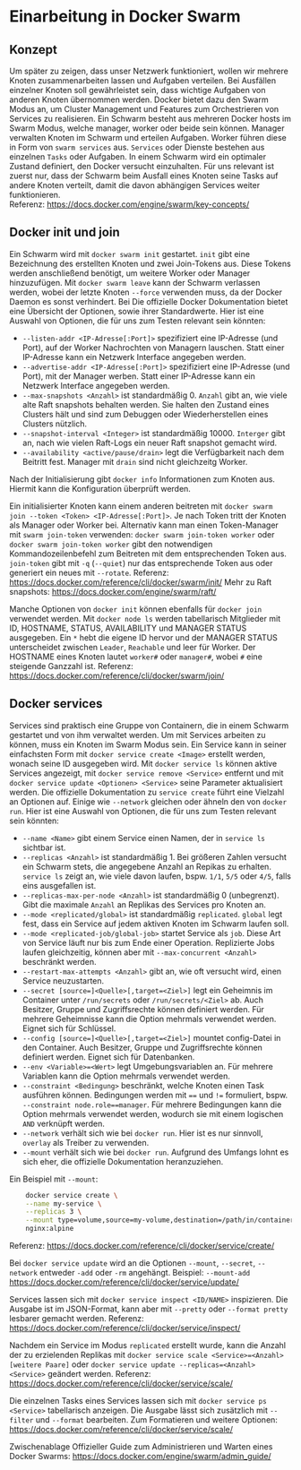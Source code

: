 # Einarbeitung in Docker Swarm
## Konzept
Um später zu zeigen, dass unser Netzwerk funktioniert, wollen wir mehrere Knoten zusammenarbeiten lassen und Aufgaben verteilen. Bei Ausfällen einzelner Knoten soll gewährleistet sein, dass wichtige Aufgaben von anderen Knoten übernommen werden. Docker bietet dazu den Swarm Modus an, um Cluster Management und Features zum Orchestrieren von Services zu realisieren. Ein Schwarm besteht aus mehreren Docker hosts im Swarm Modus, welche manager, worker oder beide sein können. Manager verwalten Knoten im Schwarm und erteilen Aufgaben. Worker führen diese in Form von `swarm services` aus. `Services` oder Dienste bestehen aus einzelnen `Tasks` oder Aufgaben. In einem Schwarm wird ein optimaler Zustand definiert, den Docker versucht einzuhalten. Für uns relevant ist zuerst nur, dass der Schwarm beim Ausfall eines Knoten seine Tasks auf andere Knoten verteilt, damit die davon abhängigen Services weiter funktionieren.  
Referenz: https://docs.docker.com/engine/swarm/key-concepts/

## Docker init und join
Ein Schwarm wird mit `docker swarm init` gestartet. `init` gibt eine Bezeichnung des erstellten Knoten und zwei Join-Tokens aus. Diese Tokens werden anschließend benötigt, um weitere Worker oder Manager hinzuzufügen. Mit `docker swarm leave` kann der Schwarm verlassen werden, wobei der letzte Knoten `--force` verwenden muss, da der Docker Daemon es sonst verhindert. Bei Die offizielle Docker Dokumentation bietet eine Übersicht der Optionen, sowie ihrer Standardwerte. Hier ist eine Auswahl von Optionen, die für uns zum Testen relevant sein könnten:
- `--listen-addr <IP-Adresse[:Port]>` spezifiziert eine IP-Adresse (und Port), auf der Worker Nachrochten von Managern lauschen. Statt einer IP-Adresse kann ein Netzwerk Interface angegeben werden.
- `--advertise-addr <IP-Adresse[:Port]>` spezifiziert eine IP-Adresse (und Port), mit der Manager werben. Statt einer IP-Adresse kann ein Netzwerk Interface angegeben werden.
- `--max-snapshots <Anzahl>` ist standardmäßig 0. `Anzahl` gibt an, wie viele alte Raft snapshots behalten werden. Sie halten den Zustand eines Clusters hält und sind zum Debuggen oder Wiederherstellen eines Clusters nützlich.
- `--snapshot-interval <Integer>` ist standardmäßig 10000. `Interger` gibt an, nach wie vielen Raft-Logs ein neuer Raft snapshot gemacht wird. 
- `--availability <active/pause/drain>` legt die Verfügbarkeit nach dem Beitritt fest. Manager mit `drain` sind nicht gleichzeitg Worker.

Nach der Initialisierung gibt `docker info` Informationen zum Knoten aus. Hiermit kann die Konfiguration überprüft werden.

Ein initialisierter Knoten kann einem anderen beitreten mit `docker swarm join --token <Token> <IP-Adresse[:Port]>`. Je nach Token tritt der Knoten als Manager oder Worker bei. Alternativ kann man einen Token-Manager mit `swarm join-token` verwenden: `docker swarm join-token worker` oder `docker swarm join-token worker` gibt den notwendigen Kommandozeilenbefehl zum Beitreten mit dem entsprechenden Token aus. `join-token` gibt mit `-q` (`--quiet`) nur das entsprechende Token aus oder generiert ein neues mit `--rotate`.
Referenz: https://docs.docker.com/reference/cli/docker/swarm/init/
Mehr zu Raft snapshots: https://docs.docker.com/engine/swarm/raft/

Manche Optionen von `docker init` können ebenfalls für `docker join` verwendet werden. Mit `docker node ls` werden tabellarisch Mitglieder mit ID, HOSTNAME, STATUS, AVAILABILITY und MANAGER STATUS ausgegeben. Ein `*` hebt die eigene ID hervor und der MANAGER STATUS unterscheidet zwischen `Leader`, `Reachable` und leer für Worker. Der HOSTNAME eines Knoten lautet `worker#` oder `manager#`, wobei `#` eine steigende Ganzzahl ist.
Referenz: https://docs.docker.com/reference/cli/docker/swarm/join/

## Docker services
Services sind praktisch eine Gruppe von Containern, die in einem Schwarm gestartet und von ihm verwaltet werden. Um mit Services arbeiten zu können, muss ein Knoten im Swarm Modus sein. Ein Service kann in seiner einfachsten Form mit `docker service create <Image>` erstellt werden, wonach seine ID ausgegeben wird. Mit `docker service ls` können aktive Services angezeigt, mit `docker service remove <Service>` entfernt und mit `docker service update <Optionen> <Service>` seine Parameter aktualisiert werden. Die offizielle Dokumentation zu `service create` führt eine Vielzahl an Optionen auf. Einige wie `--network` gleichen oder ähneln den von `docker run`. Hier ist eine Auswahl von Optionen, die für uns zum Testen relevant sein könnten:
- `--name <Name>` gibt einem Service einen Namen, der in `service ls` sichtbar ist.
- `--replicas <Anzahl>` ist standardmäßig 1. Bei größeren Zahlen versucht ein Schwarm stets, die angegebene Anzahl an Repikas zu erhalten. `service ls` zeigt an, wie viele davon laufen, bspw. `1/1`, `5/5` oder `4/5`, falls eins ausgefallen ist.
- `--replicas-max-per-node <Anzahl>` ist standardmäßig 0 (unbegrenzt). Gibt die maximale `Anzahl` an Replikas des Services pro Knoten an.
- `--mode <replicated/global>` ist standardmäßig `replicated`. `global` legt fest, dass ein Service auf jedem aktiven Knoten im Schwarm laufen soll.
- `--mode <replicated-job/global-job>` startet Service als `job`. Diese Art von Service läuft nur bis zum Ende einer Operation. Replizierte Jobs laufen gleichzeitig, können aber mit `--max-concurrent <Anzahl>` beschränkt werden.
- `--restart-max-attempts <Anzahl>` gibt an, wie oft versucht wird, einen Service neuzustarten.
- `--secret [source=]<Quelle>[,target=<Ziel>]` legt ein Geheimnis im Container unter `/run/secrets` oder `/run/secrets/<Ziel>` ab. Auch Besitzer, Gruppe und Zugriffsrechte können definiert werden. Für mehrere Geheimnisse kann die Option mehrmals verwendet werden. Eignet sich für Schlüssel.
- `--config [source=]<Quelle>[,target=<Ziel>]` mountet config-Datei in den Container. Auch Besitzer, Gruppe und Zugriffsrechte können definiert werden. Eignet sich für Datenbanken.
- `--env <Variable>=<Wert>` legt Umgebungsvariablen an. Für mehrere Variablen kann die Option mehrmals verwendet werden.
- `--constraint <Bedingung>` beschränkt, welche Knoten einen Task ausführen können. Bedingungen werden mit `==` und `!=` formuliert, bspw. `--constraint node.role==manager`. Für mehrere Bedingungen kann die Option mehrmals verwendet werden, wodurch sie mit einem logischen `AND` verknüpft werden.
- `--network` verhält sich wie bei `docker run`. Hier ist es nur sinnvoll, `overlay` als Treiber zu verwenden.
- `--mount` verhält sich wie bei `docker run`. Aufgrund des Umfangs lohnt es sich eher, die offizielle Dokumentation heranzuziehen.

Ein Beispiel mit `--mount`:
```bash
    docker service create \
    --name my-service \
    --replicas 3 \
    --mount type=volume,source=my-volume,destination=/path/in/container,volume-label="color=red",volume-label="shape=round" \
    nginx:alpine
```
Referenz: https://docs.docker.com/reference/cli/docker/service/create/

Bei `docker service update` wird an die Optionen `--mount`, `--secret`, `--network` entweder `-add` oder `-rm` angehängt. Beispiel: `--mount-add`
https://docs.docker.com/reference/cli/docker/service/update/

Services lassen sich mit `docker service inspect <ID/NAME>` inspizieren. Die Ausgabe ist im JSON-Format, kann aber mit `--pretty` oder `--format pretty` lesbarer gemacht werden.
Referenz: https://docs.docker.com/reference/cli/docker/service/inspect/

Nachdem ein Service im Modus `replicated` erstellt wurde, kann die Anzahl der zu erzielenden Replikas mit `docker service scale <Service>=<Anzahl> [weitere Paare]` oder `docker service update --replicas=<Anzahl> <Service>` geändert werden.
Referenz: https://docs.docker.com/reference/cli/docker/service/scale/

Die einzelnen Tasks eines Services lassen sich mit `docker service ps <Service>` tabellarisch anzeigen. Die Ausgabe lässt sich zusätzlich mit `--filter` und `--format` bearbeiten.
Zum Formatieren und weitere Optionen: https://docs.docker.com/reference/cli/docker/service/scale/


Zwischenablage
Offizieller Guide zum Administrieren und Warten eines Docker Swarms: https://docs.docker.com/engine/swarm/admin_guide/